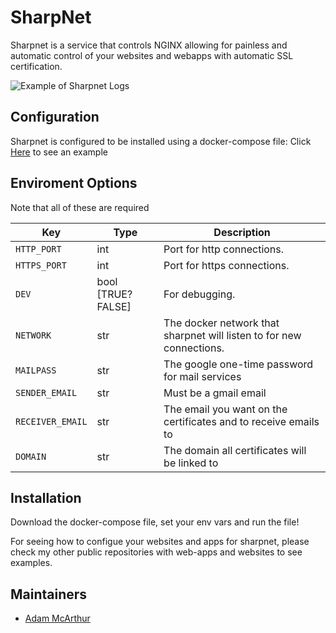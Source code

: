 # SharpNet

Sharpnet is a service that controls NGINX allowing for painless and automatic control of your websites and webapps with automatic SSL certification.

![Example of Sharpnet Logs](https://files.mcaq.me/vi1u.png)

## Configuration

Sharpnet is configured to be installed using a docker-compose file:
Click [Here](https://github.com/Sharpz7/sharpnet/blob/master/docker-compose.yml) to see an example

## Enviroment Options

Note that all of these are required

| Key | Type | Description |
| --- | --- | --- |
| `HTTP_PORT` | int | Port for http connections. |
| `HTTPS_PORT` | int | Port for https connections. |
| `DEV` | bool [TRUE?FALSE] | For debugging. |
| `NETWORK` | str | The docker network that sharpnet will listen to for new connections. |
| `MAILPASS` | str | The google one-time password for mail services |
| `SENDER_EMAIL` | str | Must be a gmail email |
| `RECEIVER_EMAIL` | str | The email you want on the certificates and to receive emails to |
| `DOMAIN` | str | The domain all certificates will be linked to |

## Installation

Download the docker-compose file, set your env vars and run the file!

For seeing how to configue your websites and apps for sharpnet, please check my other public repositories with web-apps and websites to see examples.

## Maintainers

- [Adam McArthur](https://adam.mcaq.me)

